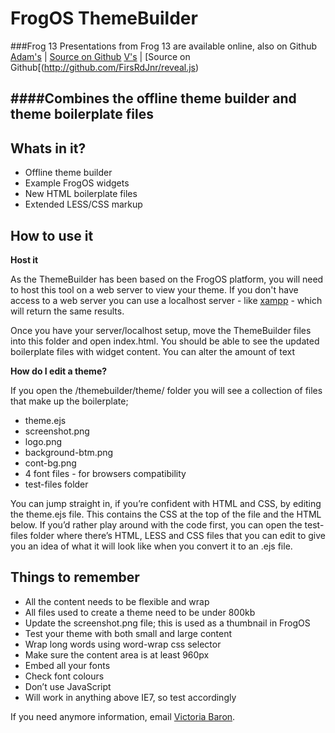 FrogOS ThemeBuilder
===================

###Frog 13
Presentations from Frog 13 are available online, also on Github
[Adam's](http://proxymoron.org/pres/a) | [Source on Github](http://github.com/adamhepton/frog13)
[V's](http://proxymoron.org/pres/v) | [Source on Github[(http://github.com/FirsRdJnr/reveal.js)

####Combines the offline theme builder and theme boilerplate files
------------------------

Whats in it?
------------------------
* Offline theme builder
* Example FrogOS widgets
* New HTML boilerplate files
* Extended LESS/CSS markup

How to use it
------------------------

**Host it**

As the ThemeBuilder has been based on the FrogOS platform, you will need to host this tool on a web server to view your theme. If you don't have access to a web server you can use a localhost server - like <a href="http://www.apachefriends.org/en/xampp.html">xampp</a> - which will return the same results.

Once you have your server/localhost setup, move the ThemeBuilder files into this folder and open index.html. You should be able to see the updated boilerplate files with widget content. You can alter the amount of text

**How do I edit a theme?**

If you open the /themebuilder/theme/ folder you will see a collection of files that make up the boilerplate;

* theme.ejs
* screenshot.png
* logo.png
* background-btm.png
* cont-bg.png
* 4 font files - for browsers compatibility
* test-files folder

You can jump straight in, if you’re confident with HTML and CSS, by editing the theme.ejs file. This contains the CSS at the top of the file and the HTML below. If you’d rather play around with the code first, you can open the test-files folder where there’s HTML, LESS and CSS files that you can edit to give you an idea of what it will look like when you convert it to an .ejs file.

Things to remember
------------------------

* All the content needs to be flexible and wrap
* All files used to create a theme need to be under 800kb
* Update the screenshot.png file; this is used as a thumbnail in FrogOS
* Test your theme with both small and large content
* Wrap long words using word-wrap css selector
* Make sure the content area is at least 960px
* Embed all your fonts
* Check font colours
* Don’t use JavaScript
* Will work in anything above IE7, so test accordingly

If you need anymore information, email <a href="mailto:victoria.baron@frogtrade.com">Victoria Baron</a>.
